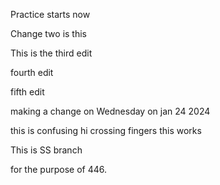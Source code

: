 Practice starts now

Change two is this


This is the third edit


fourth edit

fifth edit

making a change on Wednesday on jan 24 2024


this is confusing hi
crossing fingers this works

This is SS branch

for the purpose of 446.